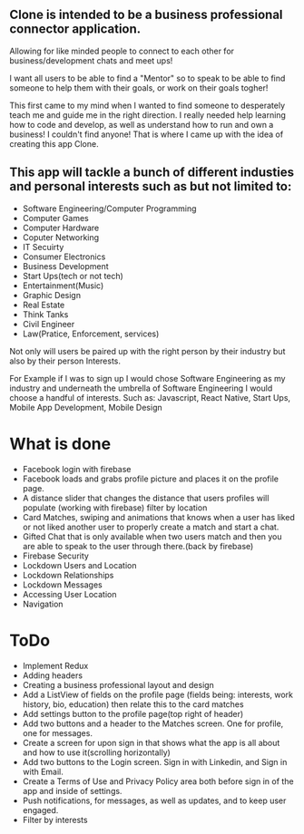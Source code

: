 ## Clone is intended to be a business professional connector application. 

Allowing for like minded people to connect to each other for business/development chats and meet ups!

I want all users to be able to find a "Mentor" so to speak to be able to find someone to help them with their goals, or work on their goals togher!

This first came to my mind when I wanted to find someone to desperately teach me and guide me in the right direction.
I really needed help learning how to code and develop, as well as understand how to run and own a business! 
I couldn't find anyone! That is where I came up with the idea of creating this app Clone.

## This app will tackle a bunch of different industies and personal interests such as but not limited to:

* Software Engineering/Computer Programming
* Computer Games
* Computer Hardware
* Coputer Networking
* IT Secuirty
* Consumer Electronics
* Business Development
* Start Ups(tech or not tech)
* Entertainment(Music)
* Graphic Design
* Real Estate
* Think Tanks
* Civil Engineer
* Law(Pratice, Enforcement, services)

Not only will users be paired up with the right person by their industry but also by their person Interests.

For Example if I was to sign up I would chose Software Engineering as my industry and underneath the umbrella of Software Engineering I would choose a handful of interests. Such as: Javascript, React Native, Start Ups, Mobile App Development, Mobile Design

# What is done

* Facebook login with firebase
* Facebook loads and grabs profile picture and places it on the profile page.
* A distance slider that changes the distance that users profiles will populate (working with firebase) filter by location
* Card Matches, swiping and animations that knows when a user has liked or not liked another user to properly create a match and start a chat.
* Gifted Chat that is only available when two users match and then you are able to speak to the user through there.(back by firebase)
* Firebase Security
* Lockdown Users and Location
* Lockdown Relationships
* Lockdown Messages
* Accessing User Location
* Navigation

# ToDo

* Implement Redux
* Adding headers
* Creating a business professional layout and design
* Add a ListView of fields on the profile page (fields being: interests, work history, bio, education) then relate this to the card matches
* Add settings button to the profile page(top right of header)
* Add two buttons and a header to the Matches screen. One for profile, one for messages.
* Create a screen for upon sign in that shows what the app is all about and how to use it(scrolling horizontally)
* Add two buttons to the Login screen. Sign in with Linkedin, and Sign in with Email.
* Create a Terms of Use and Privacy Policy area both before sign in of the app and inside of settings.
* Push notifications, for messages, as well as updates, and to keep user engaged.
* Filter by interests
